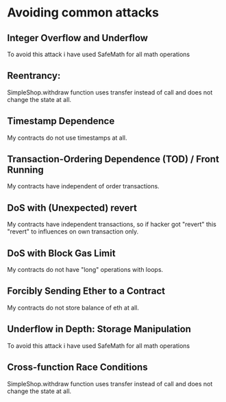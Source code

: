 # Avoiding common attacks

## Integer Overflow and Underflow
To avoid this attack i have used SafeMath for all math operations


## Reentrancy:
SimpleShop.withdraw function uses transfer instead of call and does not change the state at all.


## Timestamp Dependence
My contracts do not use timestamps at all.


## Transaction-Ordering Dependence (TOD) / Front Running
My contracts have independent of order transactions. 


## DoS with (Unexpected) revert
My contracts have independent transactions, so if hacker got "revert" this "revert" to influences on own transaction only. 


## DoS with Block Gas Limit
My contracts do not have "long" operations with loops.   


## Forcibly Sending Ether to a Contract
My contracts do not store balance of eth at all. 


## Underflow in Depth: Storage Manipulation
To avoid this attack i have used SafeMath for all math operations


## Cross-function Race Conditions
SimpleShop.withdraw function uses transfer instead of call and does not change the state at all.
